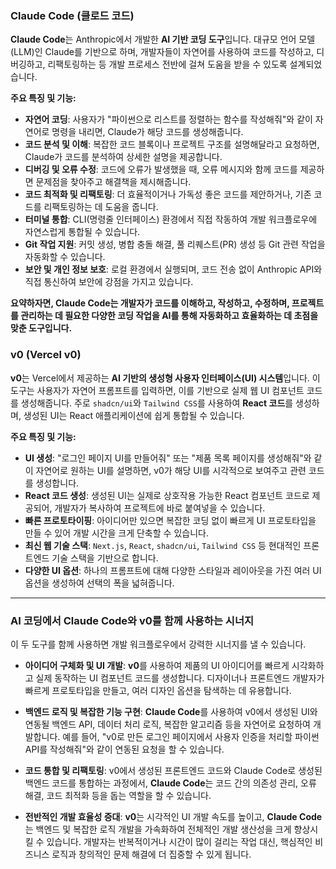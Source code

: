 ### Claude Code (클로드 코드)

**Claude Code**는 Anthropic에서 개발한 **AI 기반 코딩 도구**입니다. 대규모 언어 모델(LLM)인 Claude를 기반으로 하며, 개발자들이 자연어를 사용하여 코드를 작성하고, 디버깅하고, 리팩토링하는 등 개발 프로세스 전반에 걸쳐 도움을 받을 수 있도록 설계되었습니다.

**주요 특징 및 기능:**

* **자연어 코딩**: 사용자가 "파이썬으로 리스트를 정렬하는 함수를 작성해줘"와 같이 자연어로 명령을 내리면, Claude가 해당 코드를 생성해줍니다.
* **코드 분석 및 이해**: 복잡한 코드 블록이나 프로젝트 구조를 설명해달라고 요청하면, Claude가 코드를 분석하여 상세한 설명을 제공합니다.
* **디버깅 및 오류 수정**: 코드에 오류가 발생했을 때, 오류 메시지와 함께 코드를 제공하면 문제점을 찾아주고 해결책을 제시해줍니다.
* **코드 최적화 및 리팩토링**: 더 효율적이거나 가독성 좋은 코드를 제안하거나, 기존 코드를 리팩토링하는 데 도움을 줍니다.
* **터미널 통합**: CLI(명령줄 인터페이스) 환경에서 직접 작동하여 개발 워크플로우에 자연스럽게 통합될 수 있습니다.
* **Git 작업 지원**: 커밋 생성, 병합 충돌 해결, 풀 리퀘스트(PR) 생성 등 Git 관련 작업을 자동화할 수 있습니다.
* **보안 및 개인 정보 보호**: 로컬 환경에서 실행되며, 코드 전송 없이 Anthropic API와 직접 통신하여 보안에 강점을 가지고 있습니다.

**요약하자면, Claude Code는 개발자가 코드를 이해하고, 작성하고, 수정하며, 프로젝트를 관리하는 데 필요한 다양한 코딩 작업을 AI를 통해 자동화하고 효율화하는 데 초점을 맞춘 도구입니다.**

### v0 (Vercel v0)

**v0**는 Vercel에서 제공하는 **AI 기반의 생성형 사용자 인터페이스(UI) 시스템**입니다. 이 도구는 사용자가 자연어 프롬프트를 입력하면, 이를 기반으로 실제 웹 UI 컴포넌트 코드를 생성해줍니다. 주로 `shadcn/ui`와 `Tailwind CSS`를 사용하여 **React 코드**를 생성하며, 생성된 UI는 React 애플리케이션에 쉽게 통합될 수 있습니다.

**주요 특징 및 기능:**

* **UI 생성**: "로그인 페이지 UI를 만들어줘" 또는 "제품 목록 페이지를 생성해줘"와 같이 자연어로 원하는 UI를 설명하면, v0가 해당 UI를 시각적으로 보여주고 관련 코드를 생성합니다.
* **React 코드 생성**: 생성된 UI는 실제로 상호작용 가능한 React 컴포넌트 코드로 제공되어, 개발자가 복사하여 프로젝트에 바로 붙여넣을 수 있습니다.
* **빠른 프로토타이핑**: 아이디어만 있으면 복잡한 코딩 없이 빠르게 UI 프로토타입을 만들 수 있어 개발 시간을 크게 단축할 수 있습니다.
* **최신 웹 기술 스택**: `Next.js`, `React`, `shadcn/ui`, `Tailwind CSS` 등 현대적인 프론트엔드 기술 스택을 기반으로 합니다.
* **다양한 UI 옵션**: 하나의 프롬프트에 대해 다양한 스타일과 레이아웃을 가진 여러 UI 옵션을 생성하여 선택의 폭을 넓혀줍니다.

---

### AI 코딩에서 Claude Code와 v0를 함께 사용하는 시너지

이 두 도구를 함께 사용하면 개발 워크플로우에서 강력한 시너지를 낼 수 있습니다.

* **아이디어 구체화 및 UI 개발**:
    **v0**를 사용하여 제품의 UI 아이디어를 빠르게 시각화하고 실제 동작하는 UI 컴포넌트 코드를 생성합니다. 디자이너나 프론트엔드 개발자가 빠르게 프로토타입을 만들고, 여러 디자인 옵션을 탐색하는 데 유용합니다.

* **백엔드 로직 및 복잡한 기능 구현**:
    **Claude Code**를 사용하여 v0에서 생성된 UI와 연동될 백엔드 API, 데이터 처리 로직, 복잡한 알고리즘 등을 자연어로 요청하여 개발합니다. 예를 들어, "v0로 만든 로그인 페이지에서 사용자 인증을 처리할 파이썬 API를 작성해줘"와 같이 연동된 요청을 할 수 있습니다.

* **코드 통합 및 리팩토링**:
    v0에서 생성된 프론트엔드 코드와 Claude Code로 생성된 백엔드 코드를 통합하는 과정에서, **Claude Code**는 코드 간의 의존성 관리, 오류 해결, 코드 최적화 등을 돕는 역할을 할 수 있습니다.

* **전반적인 개발 효율성 증대**:
    **v0**는 시각적인 UI 개발 속도를 높이고, **Claude Code**는 백엔드 및 복잡한 로직 개발을 가속화하여 전체적인 개발 생산성을 크게 향상시킬 수 있습니다. 개발자는 반복적이거나 시간이 많이 걸리는 작업 대신, 핵심적인 비즈니스 로직과 창의적인 문제 해결에 더 집중할 수 있게 됩니다.